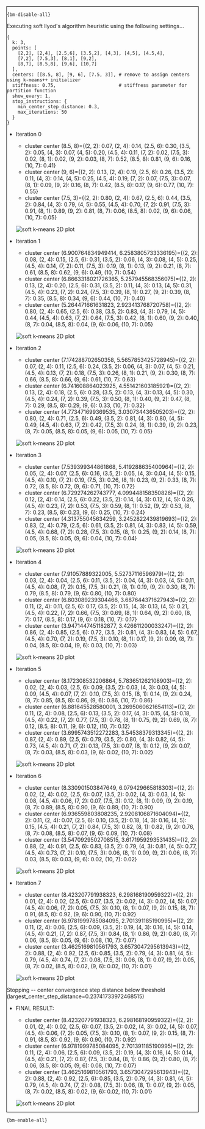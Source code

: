 <div style="border:1px solid black;">

`{bm-disable-all}`


Executing soft llyod's algorithm heuristic using the following settings...

```
{
  k: 3,
  points: [
    [2,2], [2,4], [2.5,6], [3.5,2], [4,3], [4,5], [4.5,4],
    [7,2], [7.5,3], [8,1], [9,2],
    [8,7], [8.5,8], [9,6], [10,7]
  ],
  centers: [[8.5, 8], [9, 6], [7.5, 3]], # remove to assign centers using k-means++ initializer
  stiffness: 0.75,                       # stiffness parameter for partition function
  show_every: 1,
  stop_instructions: {
    min_center_step_distance: 0.3,
    max_iterations: 50
  }
}

```

 * Iteration 0

    * cluster center (8.5, 8)={(2, 2): 0.07, (2, 4): 0.14, (2.5, 6): 0.30, (3.5, 2): 0.05, (4, 3): 0.07, (4, 5): 0.20, (4.5, 4): 0.11, (7, 2): 0.02, (7.5, 3): 0.02, (8, 1): 0.02, (9, 2): 0.03, (8, 7): 0.52, (8.5, 8): 0.81, (9, 6): 0.16, (10, 7): 0.41}
    * cluster center (9, 6)={(2, 2): 0.13, (2, 4): 0.19, (2.5, 6): 0.26, (3.5, 2): 0.11, (4, 3): 0.14, (4, 5): 0.25, (4.5, 4): 0.19, (7, 2): 0.07, (7.5, 3): 0.07, (8, 1): 0.09, (9, 2): 0.16, (8, 7): 0.42, (8.5, 8): 0.17, (9, 6): 0.77, (10, 7): 0.55}
    * cluster center (7.5, 3)={(2, 2): 0.80, (2, 4): 0.67, (2.5, 6): 0.44, (3.5, 2): 0.84, (4, 3): 0.79, (4, 5): 0.55, (4.5, 4): 0.70, (7, 2): 0.91, (7.5, 3): 0.91, (8, 1): 0.89, (9, 2): 0.81, (8, 7): 0.06, (8.5, 8): 0.02, (9, 6): 0.06, (10, 7): 0.05}

    ![soft k-means 2D plot](ch8_2795dbe3c0f3105a6e49722249fb8f86_plot0.svg)

 * Iteration 1

    * cluster center (6.900764834949414, 6.2583805733336195)={(2, 2): 0.08, (2, 4): 0.15, (2.5, 6): 0.31, (3.5, 2): 0.06, (4, 3): 0.08, (4, 5): 0.25, (4.5, 4): 0.14, (7, 2): 0.11, (7.5, 3): 0.19, (8, 1): 0.13, (9, 2): 0.21, (8, 7): 0.61, (8.5, 8): 0.62, (9, 6): 0.49, (10, 7): 0.54}
    * cluster center (6.8663318021726365, 5.257945568356075)={(2, 2): 0.13, (2, 4): 0.20, (2.5, 6): 0.31, (3.5, 2): 0.11, (4, 3): 0.13, (4, 5): 0.31, (4.5, 4): 0.23, (7, 2): 0.24, (7.5, 3): 0.39, (8, 1): 0.27, (9, 2): 0.39, (8, 7): 0.35, (8.5, 8): 0.34, (9, 6): 0.44, (10, 7): 0.40}
    * cluster center (5.264471661631823, 2.923413768720758)={(2, 2): 0.80, (2, 4): 0.65, (2.5, 6): 0.38, (3.5, 2): 0.83, (4, 3): 0.79, (4, 5): 0.44, (4.5, 4): 0.63, (7, 2): 0.64, (7.5, 3): 0.42, (8, 1): 0.60, (9, 2): 0.40, (8, 7): 0.04, (8.5, 8): 0.04, (9, 6): 0.06, (10, 7): 0.05}

    ![soft k-means 2D plot](ch8_2795dbe3c0f3105a6e49722249fb8f86_plot1.svg)

 * Iteration 2

    * cluster center (7.174288702650358, 5.5657853425728945)={(2, 2): 0.07, (2, 4): 0.11, (2.5, 6): 0.24, (3.5, 2): 0.06, (4, 3): 0.07, (4, 5): 0.21, (4.5, 4): 0.13, (7, 2): 0.18, (7.5, 3): 0.26, (8, 1): 0.21, (9, 2): 0.30, (8, 7): 0.66, (8.5, 8): 0.66, (9, 6): 0.61, (10, 7): 0.63}
    * cluster center (6.741608864023925, 4.551421603185921)={(2, 2): 0.13, (2, 4): 0.18, (2.5, 6): 0.28, (3.5, 2): 0.13, (4, 3): 0.13, (4, 5): 0.30, (4.5, 4): 0.24, (7, 2): 0.39, (7.5, 3): 0.50, (8, 1): 0.40, (9, 2): 0.47, (8, 7): 0.29, (8.5, 8): 0.29, (9, 6): 0.33, (10, 7): 0.32}
    * cluster center (4.773471699369535, 3.030734436505203)={(2, 2): 0.80, (2, 4): 0.71, (2.5, 6): 0.49, (3.5, 2): 0.81, (4, 3): 0.80, (4, 5): 0.49, (4.5, 4): 0.63, (7, 2): 0.42, (7.5, 3): 0.24, (8, 1): 0.39, (9, 2): 0.23, (8, 7): 0.05, (8.5, 8): 0.05, (9, 6): 0.05, (10, 7): 0.05}

    ![soft k-means 2D plot](ch8_2795dbe3c0f3105a6e49722249fb8f86_plot2.svg)

 * Iteration 3

    * cluster center (7.539399344861868, 5.419288635400964)={(2, 2): 0.05, (2, 4): 0.07, (2.5, 6): 0.16, (3.5, 2): 0.05, (4, 3): 0.04, (4, 5): 0.15, (4.5, 4): 0.10, (7, 2): 0.19, (7.5, 3): 0.26, (8, 1): 0.23, (9, 2): 0.33, (8, 7): 0.72, (8.5, 8): 0.72, (9, 6): 0.71, (10, 7): 0.72}
    * cluster center (6.729274262743777, 4.099448158350826)={(2, 2): 0.12, (2, 4): 0.14, (2.5, 6): 0.22, (3.5, 2): 0.14, (4, 3): 0.12, (4, 5): 0.26, (4.5, 4): 0.23, (7, 2): 0.53, (7.5, 3): 0.59, (8, 1): 0.52, (9, 2): 0.53, (8, 7): 0.23, (8.5, 8): 0.23, (9, 6): 0.25, (10, 7): 0.24}
    * cluster center (4.313755045634259, 3.2452822439819693)={(2, 2): 0.83, (2, 4): 0.79, (2.5, 6): 0.61, (3.5, 2): 0.81, (4, 3): 0.83, (4, 5): 0.59, (4.5, 4): 0.68, (7, 2): 0.28, (7.5, 3): 0.15, (8, 1): 0.25, (9, 2): 0.14, (8, 7): 0.05, (8.5, 8): 0.05, (9, 6): 0.04, (10, 7): 0.04}

    ![soft k-means 2D plot](ch8_2795dbe3c0f3105a6e49722249fb8f86_plot3.svg)

 * Iteration 4

    * cluster center (7.91057889322005, 5.52737116596979)={(2, 2): 0.03, (2, 4): 0.04, (2.5, 6): 0.11, (3.5, 2): 0.04, (4, 3): 0.03, (4, 5): 0.11, (4.5, 4): 0.08, (7, 2): 0.15, (7.5, 3): 0.21, (8, 1): 0.19, (9, 2): 0.30, (8, 7): 0.79, (8.5, 8): 0.79, (9, 6): 0.80, (10, 7): 0.80}
    * cluster center (6.803089239304466, 3.687644371627943)={(2, 2): 0.11, (2, 4): 0.11, (2.5, 6): 0.17, (3.5, 2): 0.15, (4, 3): 0.13, (4, 5): 0.21, (4.5, 4): 0.22, (7, 2): 0.66, (7.5, 3): 0.69, (8, 1): 0.64, (9, 2): 0.60, (8, 7): 0.17, (8.5, 8): 0.17, (9, 6): 0.18, (10, 7): 0.17}
    * cluster center (3.9471447451182877, 3.426611200033247)={(2, 2): 0.86, (2, 4): 0.85, (2.5, 6): 0.72, (3.5, 2): 0.81, (4, 3): 0.83, (4, 5): 0.67, (4.5, 4): 0.70, (7, 2): 0.19, (7.5, 3): 0.10, (8, 1): 0.17, (9, 2): 0.09, (8, 7): 0.04, (8.5, 8): 0.04, (9, 6): 0.03, (10, 7): 0.03}

    ![soft k-means 2D plot](ch8_2795dbe3c0f3105a6e49722249fb8f86_plot4.svg)

 * Iteration 5

    * cluster center (8.172308532206864, 5.783651262108903)={(2, 2): 0.02, (2, 4): 0.03, (2.5, 6): 0.09, (3.5, 2): 0.03, (4, 3): 0.03, (4, 5): 0.09, (4.5, 4): 0.07, (7, 2): 0.10, (7.5, 3): 0.15, (8, 1): 0.14, (9, 2): 0.24, (8, 7): 0.85, (8.5, 8): 0.86, (9, 6): 0.86, (10, 7): 0.86}
    * cluster center (6.881645528580001, 3.2695060621654113)={(2, 2): 0.11, (2, 4): 0.08, (2.5, 6): 0.13, (3.5, 2): 0.17, (4, 3): 0.15, (4, 5): 0.18, (4.5, 4): 0.22, (7, 2): 0.77, (7.5, 3): 0.78, (8, 1): 0.75, (9, 2): 0.69, (8, 7): 0.12, (8.5, 8): 0.11, (9, 6): 0.12, (10, 7): 0.12}
    * cluster center (3.6995743512272283, 3.54538379313345)={(2, 2): 0.87, (2, 4): 0.89, (2.5, 6): 0.79, (3.5, 2): 0.80, (4, 3): 0.82, (4, 5): 0.73, (4.5, 4): 0.71, (7, 2): 0.13, (7.5, 3): 0.07, (8, 1): 0.12, (9, 2): 0.07, (8, 7): 0.03, (8.5, 8): 0.03, (9, 6): 0.02, (10, 7): 0.02}

    ![soft k-means 2D plot](ch8_2795dbe3c0f3105a6e49722249fb8f86_plot5.svg)

 * Iteration 6

    * cluster center (8.330901503847649, 6.079429665818303)={(2, 2): 0.02, (2, 4): 0.02, (2.5, 6): 0.07, (3.5, 2): 0.02, (4, 3): 0.03, (4, 5): 0.08, (4.5, 4): 0.06, (7, 2): 0.07, (7.5, 3): 0.12, (8, 1): 0.09, (9, 2): 0.19, (8, 7): 0.89, (8.5, 8): 0.90, (9, 6): 0.89, (10, 7): 0.90}
    * cluster center (6.936559803808235, 2.9208106871604094)={(2, 2): 0.11, (2, 4): 0.07, (2.5, 6): 0.10, (3.5, 2): 0.18, (4, 3): 0.16, (4, 5): 0.15, (4.5, 4): 0.21, (7, 2): 0.84, (7.5, 3): 0.82, (8, 1): 0.82, (9, 2): 0.76, (8, 7): 0.08, (8.5, 8): 0.07, (9, 6): 0.09, (10, 7): 0.08}
    * cluster center (3.5470929502708515, 3.6171959293531435)={(2, 2): 0.88, (2, 4): 0.91, (2.5, 6): 0.83, (3.5, 2): 0.79, (4, 3): 0.81, (4, 5): 0.77, (4.5, 4): 0.73, (7, 2): 0.10, (7.5, 3): 0.06, (8, 1): 0.09, (9, 2): 0.06, (8, 7): 0.03, (8.5, 8): 0.03, (9, 6): 0.02, (10, 7): 0.02}

    ![soft k-means 2D plot](ch8_2795dbe3c0f3105a6e49722249fb8f86_plot6.svg)

 * Iteration 7

    * cluster center (8.423207791938323, 6.298168190959322)={(2, 2): 0.01, (2, 4): 0.02, (2.5, 6): 0.07, (3.5, 2): 0.02, (4, 3): 0.02, (4, 5): 0.07, (4.5, 4): 0.06, (7, 2): 0.05, (7.5, 3): 0.10, (8, 1): 0.07, (9, 2): 0.15, (8, 7): 0.91, (8.5, 8): 0.92, (9, 6): 0.90, (10, 7): 0.92}
    * cluster center (6.9781999785084095, 2.701391185190995)={(2, 2): 0.11, (2, 4): 0.06, (2.5, 6): 0.09, (3.5, 2): 0.19, (4, 3): 0.16, (4, 5): 0.14, (4.5, 4): 0.21, (7, 2): 0.87, (7.5, 3): 0.84, (8, 1): 0.86, (9, 2): 0.80, (8, 7): 0.06, (8.5, 8): 0.05, (9, 6): 0.08, (10, 7): 0.07}
    * cluster center (3.4625169810561793, 3.6573047295613943)={(2, 2): 0.88, (2, 4): 0.92, (2.5, 6): 0.85, (3.5, 2): 0.79, (4, 3): 0.81, (4, 5): 0.79, (4.5, 4): 0.74, (7, 2): 0.08, (7.5, 3): 0.06, (8, 1): 0.07, (9, 2): 0.05, (8, 7): 0.02, (8.5, 8): 0.02, (9, 6): 0.02, (10, 7): 0.01}

    ![soft k-means 2D plot](ch8_2795dbe3c0f3105a6e49722249fb8f86_plot7.svg)

Stopping -- center convergence step distance below threshold (largest_center_step_distance=0.23741733972468515)

 * FINAL RESULT:

    * cluster center (8.423207791938323, 6.298168190959322)={(2, 2): 0.01, (2, 4): 0.02, (2.5, 6): 0.07, (3.5, 2): 0.02, (4, 3): 0.02, (4, 5): 0.07, (4.5, 4): 0.06, (7, 2): 0.05, (7.5, 3): 0.10, (8, 1): 0.07, (9, 2): 0.15, (8, 7): 0.91, (8.5, 8): 0.92, (9, 6): 0.90, (10, 7): 0.92}
    * cluster center (6.9781999785084095, 2.701391185190995)={(2, 2): 0.11, (2, 4): 0.06, (2.5, 6): 0.09, (3.5, 2): 0.19, (4, 3): 0.16, (4, 5): 0.14, (4.5, 4): 0.21, (7, 2): 0.87, (7.5, 3): 0.84, (8, 1): 0.86, (9, 2): 0.80, (8, 7): 0.06, (8.5, 8): 0.05, (9, 6): 0.08, (10, 7): 0.07}
    * cluster center (3.4625169810561793, 3.6573047295613943)={(2, 2): 0.88, (2, 4): 0.92, (2.5, 6): 0.85, (3.5, 2): 0.79, (4, 3): 0.81, (4, 5): 0.79, (4.5, 4): 0.74, (7, 2): 0.08, (7.5, 3): 0.06, (8, 1): 0.07, (9, 2): 0.05, (8, 7): 0.02, (8.5, 8): 0.02, (9, 6): 0.02, (10, 7): 0.01}

    ![soft k-means 2D plot](ch8_2795dbe3c0f3105a6e49722249fb8f86_plot7.svg)

</div>

`{bm-enable-all}`

